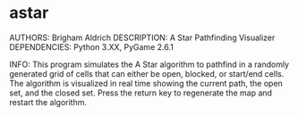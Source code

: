 # astar

AUTHORS:        Brigham Aldrich
DESCRIPTION:    A Star Pathfinding Visualizer
DEPENDENCIES:   Python 3.XX, PyGame 2.6.1

INFO:           This program simulates the A Star algorithm to pathfind in a randomly generated grid of cells that can either be open, blocked, or start/end cells.
                The algorithm is visualized in real time showing the current path, the open set, and the closed set.
                Press the return key to regenerate the map and restart the algorithm.
